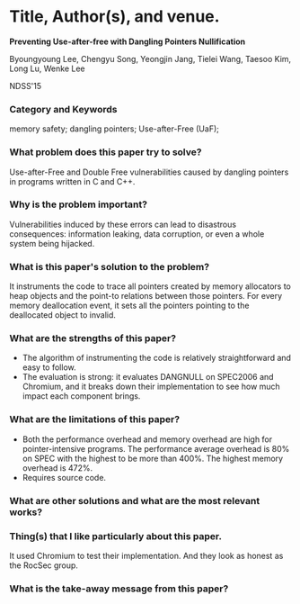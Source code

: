 # Title, Author(s), and venue.
**Preventing Use-after-free with Dangling Pointers Nullification**

Byoungyoung Lee, Chengyu Song, Yeongjin Jang, Tielei Wang, Taesoo Kim, Long Lu,
Wenke Lee

NDSS'15

### Category and Keywords
memory safety; dangling pointers; Use-after-Free (UaF); 

### What problem does this paper try to solve?
Use-after-Free and Double Free vulnerabilities caused by dangling pointers in
programs written in C and C++.

### Why is the problem important?
Vulnerabilities induced by these errors can lead to disastrous consequences:
information leaking, data corruption, or even a whole system being hijacked.

### What is this paper's solution to the problem?
It instruments the code to trace all pointers created by memory allocators to
heap objects and the point-to relations between those pointers. For every memory
deallocation event, it sets all the pointers pointing to the deallocated object
to invalid. 

### What are the strengths of this paper?
- The algorithm of instrumenting the code is relatively straightforward and easy
  to follow.
- The evaluation is strong: it evaluates DANGNULL on SPEC2006 and Chromium, and
  it breaks down their implementation to see how much impact each component
  brings.

### What are the limitations of this paper?
- Both the performance overhead and memory overhead are high for
  pointer-intensive programs. The performance average overhead is 80% on SPEC
  with the highest to be more than 400%. The highest memory overhead is 472%.
- Requires source code.

### What are other solutions and what are the most relevant works?

### Thing(s) that I like particularly about this paper.
It used Chromium to test their implementation. And they look as honest as the 
RocSec group.

### What is the take-away message from this paper?
